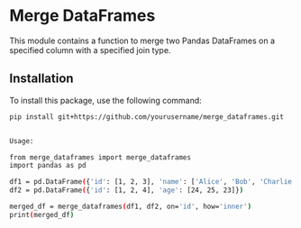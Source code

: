 # Merge DataFrames

This module contains a function to merge two Pandas DataFrames on a specified column with a specified join type.

## Installation

To install this package, use the following command:

```bash
pip install git+https://github.com/yourusername/merge_dataframes.git


Usage:

from merge_dataframes import merge_dataframes
import pandas as pd

df1 = pd.DataFrame({'id': [1, 2, 3], 'name': ['Alice', 'Bob', 'Charlie']})
df2 = pd.DataFrame({'id': [1, 2, 4], 'age': [24, 25, 23]})

merged_df = merge_dataframes(df1, df2, on='id', how='inner')
print(merged_df)
